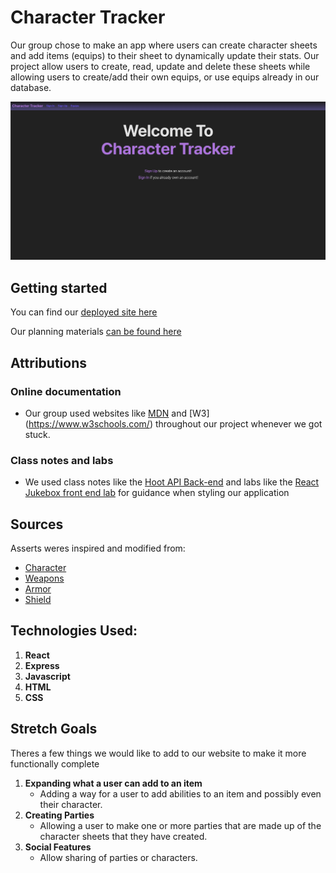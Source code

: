 # Character Tracker
Our group chose to make an app where users can create character sheets and add items (equips) to their sheet to dynamically update their stats. Our project allow users to create, read, update and delete these sheets while allowing users to create/add their own equips, or use equips already in our database.

![Character tracker logged in homepage](src/assets/HomePage.png)

## Getting started
You can find our [deployed site here](https://character-tracker.netlify.app/)

Our planning materials [can be found here](https://trello.com/b/IFw6AVnT/charcter-gear-wip-name)

## Attributions
### Online documentation
 - Our group used websites like [MDN](https://developer.mozilla.org/en-US/) and [W3] (https://www.w3schools.com/) throughout our project whenever we got stuck.
 ### Class notes and labs
 -  We used class notes like the [Hoot API Back-end](https://github.com/michaelmcbride113/express-api-hoot-back-end) and labs like the [React Jukebox front end lab](https://github.com/michaelmcbride113/react-jukebox-front-end-lab) for guidance when styling our application

## Sources
Asserts weres inspired and modified from:
 - [Character](https://wiki.gbl.gg/w/YomiHustle/Cowboy)
 - [Weapons](https://www.deviantart.com/skatefilter5/art/0-weapons-981561383)
 - [Armor](https://www.freepik.com/premium-vector/steel-armor-weapons-pixel-art-set-medieval-combat-ammunition-collection-8bit-sprite_26445352.htm)
 - [Shield](https://terraria.fandom.com/wiki/Cobalt_Shield)

## Technologies Used: 
1. **React**
2. **Express**
3. **Javascript**
4. **HTML**
5. **CSS**

## Stretch Goals
Theres a few things we would like to add to our website to make it more functionally complete

1. **Expanding what a user can add to an item**
    * Adding a way for a user to add abilities to an item and possibly even their character.
2. **Creating Parties**
    * Allowing a user to make one or more parties that are made up of the character sheets that they have created.
3. **Social Features**
    * Allow sharing of parties or characters.